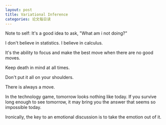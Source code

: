 ```yaml
---
layout: post
title: Variational Inference
categories: 论文每日读
---
```

Note to self: It's a good idea to ask, "What am i not doing?"

I don't believe in statistics. I believe in calculus.

It's the ability to focus and make the best move when there are no good moves.

Keep death in mind at all times.

Don't put it all on your shoulders.

There is always a move.

In the technology game, tomorrow looks nothing like today. If you survive long enough to see tomorrow, it may bring you the answer that seems so impossible today.

Ironically, the key to an emotional discussion is to take the emotion out of it.
